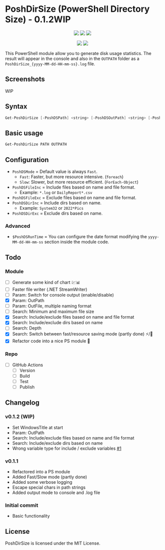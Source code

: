 # PoshDirSize (PowerShell Directory Size) -  0.1.2WIP

<p align="center">
  <a href="https://github.com/Kinsiinoo/PoshDirSize"><img src="https://img.shields.io/github/languages/top/kinsiinoo/poshdirsize?style=for-the-badge"></a>
  <a href="https://github.com/Kinsiinoo/PoshDirSize"><img src="https://img.shields.io/github/languages/code-size/kinsiinoo/poshdirsize?style=for-the-badge"></a>
  <a href="https://github.com/Kinsiinoo/PoshDirSize"><img src="https://img.shields.io/github/license/kinsiinoo/poshdirsize?style=for-the-badge"></a>
</p>

<p align="center">
  <a href="https://github.com/Kinsiinoo/PoshDirSize/releases/"><img src="https://img.shields.io/github/v/release/kinsiinoo/poshdirsize?style=for-the-badge"></a>
  <a href="https://github.com/Kinsiinoo/PoshDirSize"><img src="https://img.shields.io/github/last-commit/kinsiinoo/poshdirsize?style=for-the-badge"></a>
</p>

This PowerShell module allow you to generate disk usage statistics.
The result will appear in the console and also in the `OUTPATH` folder as a `PoshDirSize_{yyyy-MM-dd-HH-mm-ss}.log` file.

## Screenshots

WIP

## Syntax

```PowerShell
Get-PoshDirSize [-PoshDSPath] <string> [-PoshDSOutPath] <string> [-PoshDSMode {Fast | Slow}] [-PoshDSFileInc <string>] [-PoshDSFileExc <string>] [-PoshDSDirInc <string>] [-PoshDSDirExc <string>]  [<CommonParameters>]
```

## Basic usage

```PowerShell
Get-PoshDirSize PATH OUTPATH
```

## Configuration

* `PoshDSMode` = Default value is always `Fast`.
  * `Fast`: Faster, but more resource intensive. (`foreach`)
  * `Slow`: Slower, but more resource efficient. (`ForEach-Object`)
* `PoshDSFileInc` = Include files based on name and file format.
  * Example: `*.log` or `DailyReport*.csv`
* `PoshDSFileExc` = Exclude files based on name and file format.
* `PoshDSDirInc` = Include dirs based on name.
  * Example: `System32` or `2022*Pics`
* `PoshDSDirExc` = Exclude dirs based on name.

### Advanced

* `$PoshDSRunTime` = You can configure the date format modifying the `yyyy-MM-dd-HH-mm-ss` section inside the module code.

## Todo

### Module

* [ ] Generate some kind of chart :chart::bar_chart:
* [ ] Faster file writer (.NET StreamWriter)
* [ ] Param: Switch for console output (enable/disable)
* [x] Param: OutPath
* [ ] Param: OutFile, multiple naming format
* [ ] Search: Minimum and maximum file size
* [X] Search: Include/exclude files based on name and file format
* [X] Search: Include/exclude dirs based on name
* [ ] Search: Depth
* [x] Search: Switch between fast/resource saving mode (partly done) :zap:/:deciduous_tree:
* [x] Refactor code into a nice PS module :eyes:

### Repo

* [ ] GitHub Actions
  * [ ] Version
  * [ ] Build
  * [ ] Test
  * [ ] Publish

## Changelog

### **v0.1.2 (WIP)**

* Set WindowsTitle at start
* Param: OutPath
* Search: Include/exclude files based on name and file format
* Search: Include/exclude dirs based on name
* Wrong variable type for include / exclude variables [#1](https://github.com/Kinsiinoo/PoshDirSize/issues/1)

### v0.1.1

* Refactored into a PS module
* Added Fast/Slow mode (partly done)
* Added some verbose logging
* Escape special chars in path strings
* Added output mode to console and .log file

### Initial commit

* Basic functionality

## License

PoshDirSize is licensed under the MIT License.
